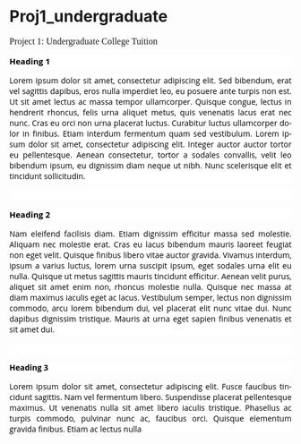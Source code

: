 # Proj1_undergraduate
Project 1:  Undergraduate College Tuition
<html>

<head>
<meta http-equiv=Content-Type content="text/html; charset=windows-1252">
<meta name=Generator content="Microsoft Word 15 (filtered)">
<style>
<!--
 /* Font Definitions */
 @font-face
	{font-family:"Cambria Math";
	panose-1:2 4 5 3 5 4 6 3 2 4;}
@font-face
	{font-family:Calibri;
	panose-1:2 15 5 2 2 2 4 3 2 4;}
@font-face
	{font-family:"Open Sans";
	panose-1:2 11 6 6 3 5 4 2 2 4;}
 /* Style Definitions */
 p.MsoNormal, li.MsoNormal, div.MsoNormal
	{margin-top:0in;
	margin-right:0in;
	margin-bottom:8.0pt;
	margin-left:0in;
	line-height:107%;
	font-size:11.0pt;
	font-family:"Calibri",sans-serif;}
p
	{margin-right:0in;
	margin-left:0in;
	font-size:12.0pt;
	font-family:"Times New Roman",serif;}
.MsoChpDefault
	{font-family:"Calibri",sans-serif;}
.MsoPapDefault
	{margin-bottom:8.0pt;
	line-height:107%;}
@page WordSection1
	{size:8.5in 11.0in;
	margin:1.0in 1.0in 1.0in 1.0in;}
div.WordSection1
	{page:WordSection1;}
-->
</style>

</head>

<body lang=EN-US style='word-wrap:break-word'>

<div class=WordSection1>

<p style='margin-top:0in;margin-right:0in;margin-bottom:11.25pt;margin-left:
0in;text-align:justify;background:white'><b><span style='font-size:11.0pt;
font-family:"Open Sans",sans-serif;color:black'>Heading 1 </span></b></p>

<p style='margin-top:0in;margin-right:0in;margin-bottom:11.25pt;margin-left:
0in;text-align:justify;background:white'><span style='font-size:10.5pt;
font-family:"Open Sans",sans-serif;color:black'>Lorem ipsum dolor sit amet,
consectetur adipiscing elit. Sed bibendum, erat vel sagittis dapibus, eros
nulla imperdiet leo, eu posuere ante turpis non est. Ut sit amet lectus ac
massa tempor ullamcorper. Quisque congue, lectus in hendrerit rhoncus, felis urna
aliquet metus, quis venenatis lacus erat nec nunc. Cras eu orci non urna
placerat luctus. Curabitur luctus ullamcorper dolor in finibus. Etiam interdum
fermentum quam sed vestibulum. Lorem ipsum dolor sit amet, consectetur
adipiscing elit. Integer auctor auctor tortor eu pellentesque. Aenean
consectetur, tortor a sodales convallis, velit leo bibendum ipsum, eu dignissim
diam neque ut nibh. Nunc scelerisque elit et tincidunt sollicitudin.</span></p>

<p style='margin-top:0in;margin-right:0in;margin-bottom:11.25pt;margin-left:
0in;text-align:justify;background:white'><span style='font-size:10.5pt;
font-family:"Open Sans",sans-serif;color:black'>&nbsp;</span></p>

<p style='margin-top:0in;margin-right:0in;margin-bottom:11.25pt;margin-left:
0in;text-align:justify;background:white'><b><span style='font-size:11.0pt;
font-family:"Open Sans",sans-serif;color:black'>Heading 2</span></b></p>

<p style='margin-top:0in;margin-right:0in;margin-bottom:11.25pt;margin-left:
0in;text-align:justify;background:white'><span style='font-size:10.5pt;
font-family:"Open Sans",sans-serif;color:black'>Nam eleifend facilisis diam.
Etiam dignissim efficitur massa sed molestie. Aliquam nec molestie erat. Cras
eu lacus bibendum mauris laoreet feugiat non eget velit. Quisque finibus libero
vitae auctor gravida. Vivamus interdum, ipsum a varius luctus, lorem urna
suscipit ipsum, eget sodales urna elit eu nulla. Quisque ut metus sagittis
mauris tincidunt efficitur. Aenean velit purus, aliquet sit amet enim non,
rhoncus molestie nulla. Quisque nec massa at diam maximus iaculis eget ac
lacus. Vestibulum semper, lectus non dignissim commodo, arcu lorem bibendum
dui, vel placerat elit nunc vitae dui. Nunc dapibus dignissim tristique. Mauris
at urna eget sapien finibus venenatis et sit amet dui.</span></p>

<p style='margin-top:0in;margin-right:0in;margin-bottom:11.25pt;margin-left:
0in;text-align:justify;background:white'><span style='font-size:10.5pt;
font-family:"Open Sans",sans-serif;color:black'>&nbsp;</span></p>

<p style='margin-top:0in;margin-right:0in;margin-bottom:11.25pt;margin-left:
0in;text-align:justify;background:white'><b><span style='font-size:10.5pt;
font-family:"Open Sans",sans-serif;color:black'>Heading 3</span></b></p>

<p style='margin-top:0in;margin-right:0in;margin-bottom:11.25pt;margin-left:
0in;text-align:justify;background:white'><span style='font-size:10.5pt;
font-family:"Open Sans",sans-serif;color:black'>Lorem ipsum dolor sit amet,
consectetur adipiscing elit. Fusce faucibus tincidunt sagittis. Nam vel
fermentum libero. Suspendisse placerat pellentesque maximus. Ut venenatis nulla
sit amet libero iaculis tristique. Phasellus ac turpis commodo, pulvinar nunc
ac, faucibus orci. Quisque elementum gravida finibus. Etiam ac lectus nulla</span></p>

<p class=MsoNormal>&nbsp;</p>

</div>

</body>

</html>
